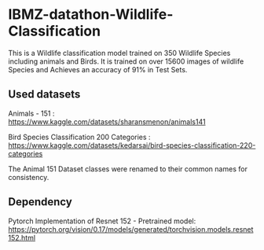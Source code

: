 # IBMZ-datathon-Wildlife-Classification

This is a Wildlife classification model trained on 350 Wildlife Species including animals and Birds.
It is trained on over 15600 images of wildlife Species and Achieves an accuracy of 91% in Test Sets.

## Used datasets
Animals - 151 :<br>
https://www.kaggle.com/datasets/sharansmenon/animals141 <br>

Bird Species Classification 200 Categories :<br>
https://www.kaggle.com/datasets/kedarsai/bird-species-classification-220-categories

The Animal 151 Dataset classes were renamed to their common names for consistency. 

## Dependency
Pytorch Implementation of Resnet 152 - Pretrained model: <br>
https://pytorch.org/vision/0.17/models/generated/torchvision.models.resnet152.html

